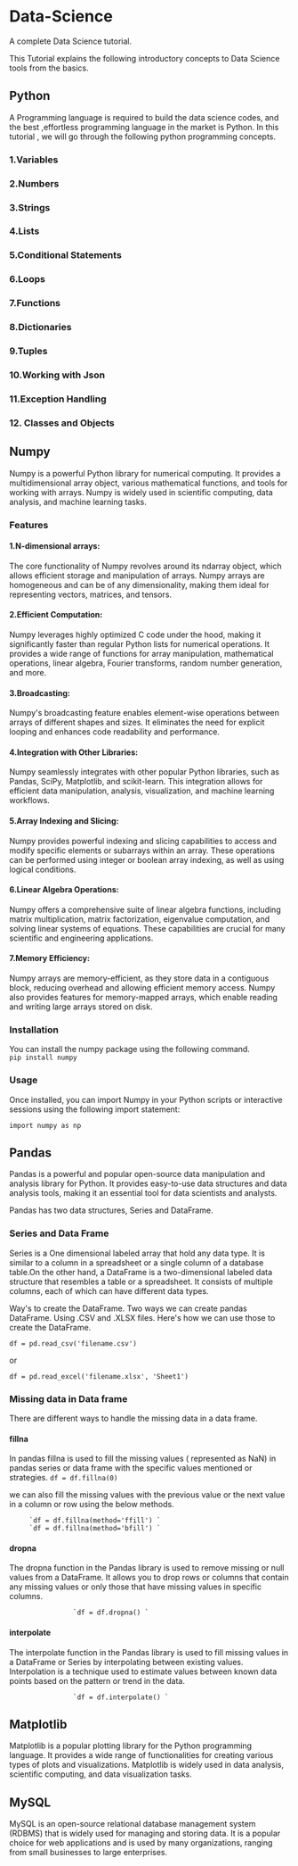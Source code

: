 # Data-Science
A complete Data Science tutorial.

This Tutorial explains the following introductory concepts to Data Science tools from the basics.

## Python
A Programming language is required to build the data science codes, and the best ,effortless programming language in the market is Python. In this tutorial , we will go through the following python programming concepts.

### 1.Variables
### 2.Numbers
### 3.Strings
### 4.Lists
### 5.Conditional Statements
### 6.Loops
### 7.Functions
### 8.Dictionaries 
### 9.Tuples
### 10.Working with Json
### 11.Exception Handling
### 12. Classes and Objects

## Numpy
Numpy is a powerful Python library for numerical computing. It provides a multidimensional array object, various mathematical functions, and tools for working with arrays. Numpy is widely used in scientific computing, data analysis, and machine learning tasks.

### Features

#### 1.N-dimensional arrays: 
The core functionality of Numpy revolves around its ndarray object, which allows efficient storage and manipulation of arrays. Numpy arrays are homogeneous and can be of any dimensionality, making them ideal for representing vectors, matrices, and tensors.
#### 2.Efficient Computation:
Numpy leverages highly optimized C code under the hood, making it significantly faster than regular Python lists for numerical operations. It provides a wide range of functions for array manipulation, mathematical operations, linear algebra, Fourier transforms, random number generation, and more.
#### 3.Broadcasting:
Numpy's broadcasting feature enables element-wise operations between arrays of different shapes and sizes. It eliminates the need for explicit looping and enhances code readability and performance.
#### 4.Integration with Other Libraries:
Numpy seamlessly integrates with other popular Python libraries, such as Pandas, SciPy, Matplotlib, and scikit-learn. This integration allows for efficient data manipulation, analysis, visualization, and machine learning workflows.
#### 5.Array Indexing and Slicing:
Numpy provides powerful indexing and slicing capabilities to access and modify specific elements or subarrays within an array. These operations can be performed using integer or boolean array indexing, as well as using logical conditions.
#### 6.Linear Algebra Operations:
Numpy offers a comprehensive suite of linear algebra functions, including matrix multiplication, matrix factorization, eigenvalue computation, and solving linear systems of equations. These capabilities are crucial for many scientific and engineering applications.
#### 7.Memory Efficiency: 
Numpy arrays are memory-efficient, as they store data in a contiguous block, reducing overhead and allowing efficient memory access. Numpy also provides features for memory-mapped arrays, which enable reading and writing large arrays stored on disk.

### Installation
You can install the numpy package using the following command.  
              ` pip install numpy `   
              
### Usage
Once installed, you can import Numpy in your Python scripts or interactive sessions using the following import statement:  

` import numpy as np `

## Pandas
Pandas is a powerful and popular open-source data manipulation and analysis library for Python. It provides easy-to-use data structures and data analysis tools, making it an essential tool for data scientists and analysts.

Pandas has two data structures, Series and DataFrame.
### Series and Data Frame
Series is a One dimensional labeled array that hold any data type. It is similar to a column in a spreadsheet or a single column of a database table.On the other hand, a DataFrame is a two-dimensional labeled data structure that resembles a table or a spreadsheet. It consists of multiple columns, each of which can have different data types.

Way's to create the DataFrame. Two ways we can create pandas DataFrame. Using .CSV and .XLSX files. Here's how we can use those to create the DataFrame.

` df = pd.read_csv('filename.csv') `

or 

`df = pd.read_excel('filename.xlsx', 'Sheet1')`

### Missing data in Data frame

There are different ways to handle the missing data in a data frame.

#### fillna
In pandas fillna is used to fill the missing values  ( represented as NaN) in pandas series or data frame with the specific values mentioned or strategies.
         `df = df.fillna(0) `

we can also fill the missing values with the previous value or the next value in a column or row using the below methods.

         `df = df.fillna(method='ffill') `
         `df = df.fillna(method='bfill') `

#### dropna
The dropna function in the Pandas library is used to remove missing or null values from a DataFrame. It allows you to drop rows or columns that contain any missing values or only those that have missing values in specific columns.

                    `df = df.dropna() `


#### interpolate

The interpolate function in the Pandas library is used to fill missing values in a DataFrame or Series by interpolating between existing values. Interpolation is a technique used to estimate values between known data points based on the pattern or trend in the data.

                    `df = df.interpolate() `
        


## Matplotlib

Matplotlib is a popular plotting library for the Python programming language. It provides a wide range of functionalities for creating various types of plots and visualizations. Matplotlib is widely used in data analysis, scientific computing, and data visualization tasks.

## MySQL
MySQL is an open-source relational database management system (RDBMS) that is widely used for managing and storing data. It is a popular choice for web applications and is used by many organizations, ranging from small businesses to large enterprises.



